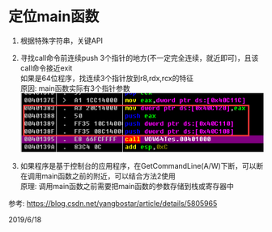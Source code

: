 # 定位main函数

1. 根据特殊字符串，关键API  
2. 寻找call命令前连续push 3个指针的地方(不一定完全连续，就近即可)，且该call命令接近exit  
  如果是64位程序，找连续3个指针放到r8,rdx,rcx的特征  
  原因: main函数实际有3个指针参数  
  ![main函数参数特征](images/main函数参数特征.png)  

3. 如果程序是基于控制台的应用程序，在GetCommandLine(A/W)下断，可以断在调用main函数之前的附近，可以结合方法2使用  
  原理: 调用main函数之前需要把main函数的参数存储到栈或寄存器中  

参考:
https://blog.csdn.net/yangbostar/article/details/5805965  


2019/6/18  
